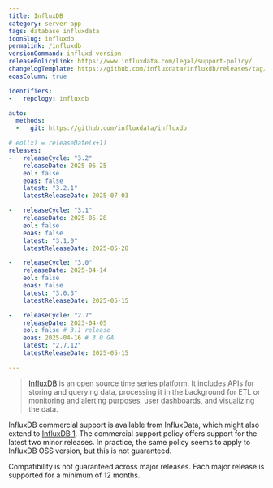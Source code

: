 ```yaml
---
title: InfluxDB
category: server-app
tags: database influxdata
iconSlug: influxdb
permalink: /influxdb
versionCommand: influxd version
releasePolicyLink: https://www.influxdata.com/legal/support-policy/
changelogTemplate: https://github.com/influxdata/influxdb/releases/tag/v__LATEST__
eoasColumn: true

identifiers:
-   repology: influxdb

auto:
  methods:
  -   git: https://github.com/influxdata/influxdb

# eol(x) = releaseDate(x+1)
releases:
-   releaseCycle: "3.2"
    releaseDate: 2025-06-25
    eol: false
    eoas: false
    latest: "3.2.1"
    latestReleaseDate: 2025-07-03

-   releaseCycle: "3.1"
    releaseDate: 2025-05-28
    eol: false
    eoas: false
    latest: "3.1.0"
    latestReleaseDate: 2025-05-28

-   releaseCycle: "3.0"
    releaseDate: 2025-04-14
    eol: false
    eoas: false
    latest: "3.0.3"
    latestReleaseDate: 2025-05-15

-   releaseCycle: "2.7"
    releaseDate: 2023-04-05
    eol: false # 3.1 release
    eoas: 2025-04-16 # 3.0 GA
    latest: "2.7.12"
    latestReleaseDate: 2025-05-15

---
```


> [InfluxDB](https://github.com/influxdata/influxdb) is an open source time series platform.
> It includes APIs for storing and querying data, processing it in the background for ETL or
> monitoring and alerting purposes, user dashboards, and visualizing the data.

InfluxDB commercial support is available from InfluxData, which might also extend to
[InfluxDB 1](https://github.com/influxdata/influxdb/issues/25045). The commercial support
policy offers support for the latest two minor releases. In practice, the same policy
seems to apply to InfluxDB OSS version, but this is not guaranteed.

Compatibility is not guaranteed across major releases.
Each major release is supported for a minimum of 12 months.
